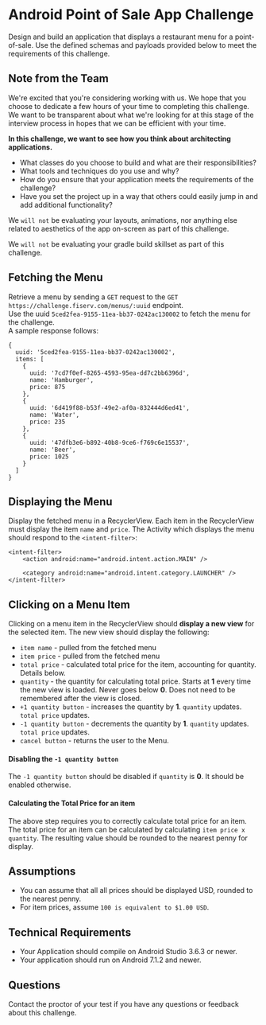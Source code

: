 # Android Point of Sale App Challenge
Design and build an application that displays a restaurant menu for a point-of-sale. Use the defined schemas and payloads provided below to meet the requirements of this challenge.

## Note from the Team
We're excited that you're considering working with us.  We hope that you choose to dedicate a few hours of your time to completing this challenge.  We want to be transparent about what we're looking for at this stage of the interview process in hopes that we can be efficient with your time.

**In this challenge, we want to see how you think about architecting applications.**
- What classes do you choose to build and what are their responsibilities?
- What tools and techniques do you use and why?
- How do you ensure that your application meets the requirements of the challenge?
- Have you set the project up in a way that others could easily jump in and add additional functionality?

We `will not` be evaluating your layouts, animations, nor anything else related to aesthetics of the app on-screen as part of this challenge.

We `will not` be evaluating your gradle build skillset as part of this challenge.

## Fetching the Menu
Retrieve a menu by sending a `GET` request to the `GET https://challenge.fiserv.com/menus/:uuid` endpoint.  
Use the uuid `5ced2fea-9155-11ea-bb37-0242ac130002` to fetch the menu for the challenge.  
A sample response follows:
```
{
  uuid: '5ced2fea-9155-11ea-bb37-0242ac130002',
  items: [
    {
      uuid: '7cd7f0ef-8265-4593-95ea-dd7c2bb6396d',
      name: 'Hamburger',
      price: 875
    },
    {
      uuid: '6d419f88-b53f-49e2-af0a-832444d6ed41',
      name: 'Water',
      price: 235
    },
    {
      uuid: '47dfb3e6-b892-40b8-9ce6-f769c6e15537',
      name: 'Beer',
      price: 1025
    }
  ]
}
```

## Displaying the Menu
Display the fetched menu in a RecyclerView.  Each item in the RecyclerView must display the item `name` and `price`.  The Activity which displays the menu should respond to the `<intent-filter>`:
```
<intent-filter>
    <action android:name="android.intent.action.MAIN" />

    <category android:name="android.intent.category.LAUNCHER" />
</intent-filter>
```

## Clicking on a Menu Item
Clicking on a menu item in the RecyclerView should **display a new view** for the selected item.  The new view should display the following:
- `item name` - pulled from the fetched menu
- `item price` - pulled from the fetched menu
- `total price` - calculated total price for the item, accounting for quantity.  Details below.
- `quantity` - the quantity for calculating total price.  Starts at **1** every time the new view is loaded.  Never goes below **0**.  Does not need to be remembered after the view is closed.
- `+1 quantity button` - increases the quantity by **1**.  `quantity` updates.  `total price` updates.
- `-1 quantity button` - decrements the quantity by **1**.  `quantity` updates.  `total price` updates.
- `cancel button` - returns the user to the Menu.

#### Disabling the `-1 quantity button`
The `-1 quantity button` should be disabled if `quantity` is **0**.  It should be enabled otherwise.

#### Calculating the Total Price for an item
The above step requires you to correctly calculate total price for an item.
The total price for an item can be calculated by calculating `item price x quantity`.
The resulting value should be rounded to the nearest penny for display.

## Assumptions
* You can assume that all all prices should be displayed USD, rounded to the nearest penny.
* For item prices, assume `100 is equivalent to $1.00 USD`.

## Technical Requirements
* Your Application should compile on Android Studio 3.6.3 or newer.
* Your application should run on Android 7.1.2 and newer.

## Questions
Contact the proctor of your test if you have any questions or feedback about this challenge.


